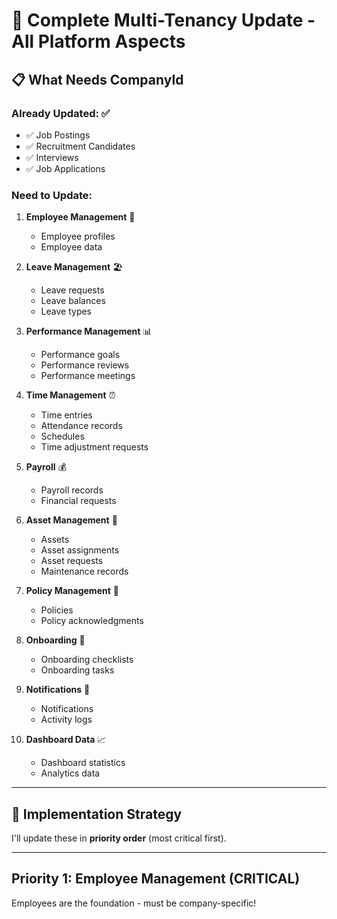 # 🏢 Complete Multi-Tenancy Update - All Platform Aspects

## 📋 What Needs CompanyId

### **Already Updated:** ✅
- ✅ Job Postings
- ✅ Recruitment Candidates
- ✅ Interviews
- ✅ Job Applications

### **Need to Update:**

1. **Employee Management** 👥
   - Employee profiles
   - Employee data

2. **Leave Management** 🏖️
   - Leave requests
   - Leave balances
   - Leave types

3. **Performance Management** 📊
   - Performance goals
   - Performance reviews
   - Performance meetings

4. **Time Management** ⏰
   - Time entries
   - Attendance records
   - Schedules
   - Time adjustment requests

5. **Payroll** 💰
   - Payroll records
   - Financial requests

6. **Asset Management** 💼
   - Assets
   - Asset assignments
   - Asset requests
   - Maintenance records

7. **Policy Management** 📄
   - Policies
   - Policy acknowledgments

8. **Onboarding** 🎯
   - Onboarding checklists
   - Onboarding tasks

9. **Notifications** 🔔
   - Notifications
   - Activity logs

10. **Dashboard Data** 📈
    - Dashboard statistics
    - Analytics data

---

## 🚀 Implementation Strategy

I'll update these in **priority order** (most critical first).

---

## Priority 1: Employee Management (CRITICAL)

Employees are the foundation - must be company-specific!









